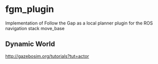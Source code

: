 # fgm_plugin
Implementation of Follow the Gap as a local planner plugin for the ROS navigation stack move_base

## Dynamic World
http://gazebosim.org/tutorials?tut=actor